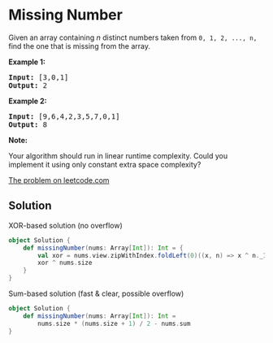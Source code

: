 # Missing Number

Given an array containing _n_ distinct numbers taken from `0, 1, 2, ..., n,`
find the one that is missing from the array.

**Example 1:**
<pre>
<b>Input:</b> [3,0,1]
<b>Output:</b> 2
</pre>

**Example 2:**
<pre>
<b>Input:</b> [9,6,4,2,3,5,7,0,1]
<b>Output:</b> 8
</pre>

**Note:**

Your algorithm should run in linear runtime complexity. Could you implement it
using only constant extra space complexity?

[The problem on leetcode.com](https://leetcode.com/problems/missing-number/)

## Solution

XOR-based solution (no overflow)

```scala
object Solution {
    def missingNumber(nums: Array[Int]): Int = {
        val xor = nums.view.zipWithIndex.foldLeft(0)((x, n) => x ^ n._1 ^ n._2)
        xor ^ nums.size
    }
}
```

Sum-based solution (fast & clear, possible overflow)

```scala
object Solution {
    def missingNumber(nums: Array[Int]): Int =
        nums.size * (nums.size + 1) / 2 - nums.sum
}
```
